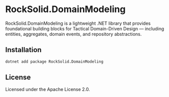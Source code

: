 # RockSolid.DomainModeling

RockSolid.DomainModeling is a lightweight .NET library that provides foundational building blocks for Tactical Domain-Driven Design — including entities, aggregates, domain events, and repository abstractions.


## Installation

```bash
dotnet add package RockSolid.DomainModeling
```

## License

Licensed under the Apache License 2.0.
